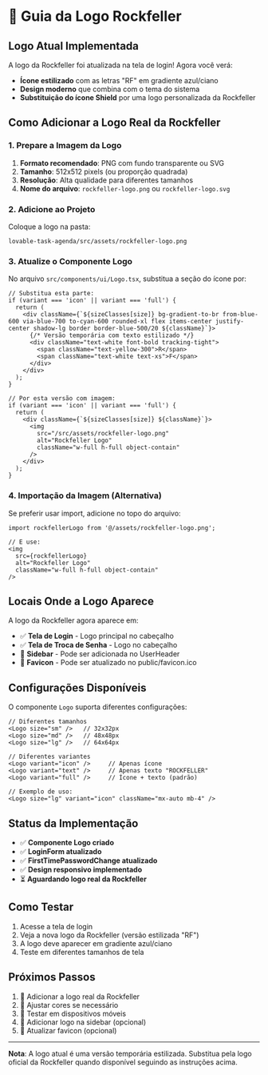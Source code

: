 # 🏢 Guia da Logo Rockfeller

## Logo Atual Implementada

A logo da Rockfeller foi atualizada na tela de login! Agora você verá:

- **Ícone estilizado** com as letras "RF" em gradiente azul/ciano
- **Design moderno** que combina com o tema do sistema
- **Substituição do ícone Shield** por uma logo personalizada da Rockfeller

## Como Adicionar a Logo Real da Rockfeller

### 1. Prepare a Imagem da Logo

1. **Formato recomendado**: PNG com fundo transparente ou SVG
2. **Tamanho**: 512x512 pixels (ou proporção quadrada)
3. **Resolução**: Alta qualidade para diferentes tamanhos
4. **Nome do arquivo**: `rockfeller-logo.png` ou `rockfeller-logo.svg`

### 2. Adicione ao Projeto

Coloque a logo na pasta:
```
lovable-task-agenda/src/assets/rockfeller-logo.png
```

### 3. Atualize o Componente Logo

No arquivo `src/components/ui/Logo.tsx`, substitua a seção do ícone por:

```tsx
// Substitua esta parte:
if (variant === 'icon' || variant === 'full') {
  return (
    <div className={`${sizeClasses[size]} bg-gradient-to-br from-blue-600 via-blue-700 to-cyan-600 rounded-xl flex items-center justify-center shadow-lg border border-blue-500/20 ${className}`}>
      {/* Versão temporária com texto estilizado */}
      <div className="text-white font-bold tracking-tight">
        <span className="text-yellow-300">R</span>
        <span className="text-white text-xs">F</span>
      </div>
    </div>
  );
}

// Por esta versão com imagem:
if (variant === 'icon' || variant === 'full') {
  return (
    <div className={`${sizeClasses[size]} ${className}`}>
      <img 
        src="/src/assets/rockfeller-logo.png" 
        alt="Rockfeller Logo" 
        className="w-full h-full object-contain"
      />
    </div>
  );
}
```

### 4. Importação da Imagem (Alternativa)

Se preferir usar import, adicione no topo do arquivo:

```tsx
import rockfellerLogo from '@/assets/rockfeller-logo.png';

// E use:
<img 
  src={rockfellerLogo} 
  alt="Rockfeller Logo" 
  className="w-full h-full object-contain"
/>
```

## Locais Onde a Logo Aparece

A logo da Rockfeller agora aparece em:

- ✅ **Tela de Login** - Logo principal no cabeçalho
- ✅ **Tela de Troca de Senha** - Logo no cabeçalho
- 🔄 **Sidebar** - Pode ser adicionada no UserHeader
- 🔄 **Favicon** - Pode ser atualizado no public/favicon.ico

## Configurações Disponíveis

O componente `Logo` suporta diferentes configurações:

```tsx
// Diferentes tamanhos
<Logo size="sm" />   // 32x32px
<Logo size="md" />   // 48x48px  
<Logo size="lg" />   // 64x64px

// Diferentes variantes
<Logo variant="icon" />     // Apenas ícone
<Logo variant="text" />     // Apenas texto "ROCKFELLER"
<Logo variant="full" />     // Ícone + texto (padrão)

// Exemplo de uso:
<Logo size="lg" variant="icon" className="mx-auto mb-4" />
```

## Status da Implementação

- ✅ **Componente Logo criado**
- ✅ **LoginForm atualizado** 
- ✅ **FirstTimePasswordChange atualizado**
- ✅ **Design responsivo implementado**
- ⏳ **Aguardando logo real da Rockfeller**

## Como Testar

1. Acesse a tela de login
2. Veja a nova logo da Rockfeller (versão estilizada "RF")
3. A logo deve aparecer em gradiente azul/ciano
4. Teste em diferentes tamanhos de tela

## Próximos Passos

1. 📁 Adicionar a logo real da Rockfeller
2. 🎨 Ajustar cores se necessário
3. 📱 Testar em dispositivos móveis
4. 🔄 Adicionar logo na sidebar (opcional)
5. 🌟 Atualizar favicon (opcional)

---

**Nota**: A logo atual é uma versão temporária estilizada. Substitua pela logo oficial da Rockfeller quando disponível seguindo as instruções acima. 
